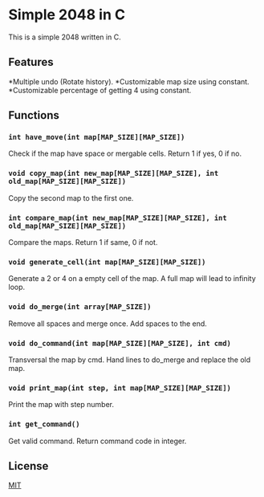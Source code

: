 Simple 2048 in C
================

This is a simple 2048 written in C.

Features
--------

*Multiple undo (Rotate history).
*Customizable map size using constant.
*Customizable percentage of getting 4 using constant.

Functions
---------

### `int have_move(int map[MAP_SIZE][MAP_SIZE])`

Check if the map have space or mergable cells.
Return 1 if yes, 0 if no.

### `void copy_map(int new_map[MAP_SIZE][MAP_SIZE], int old_map[MAP_SIZE][MAP_SIZE])`

Copy the second map to the first one.

### `int compare_map(int new_map[MAP_SIZE][MAP_SIZE], int old_map[MAP_SIZE][MAP_SIZE])`

Compare the maps.
Return 1 if same, 0 if not.

### `void generate_cell(int map[MAP_SIZE][MAP_SIZE])`

Generate a 2 or 4 on a empty cell of the map.
A full map will lead to infinity loop.

### `void do_merge(int array[MAP_SIZE])`

Remove all spaces and merge once. Add spaces to the end.

### `void do_command(int map[MAP_SIZE][MAP_SIZE], int cmd)`

Transversal the map by cmd. Hand lines to do_merge and replace the old map.

### `void print_map(int step, int map[MAP_SIZE][MAP_SIZE])`

Print the map with step number.

### `int get_command()`

Get valid command.
Return command code in integer.

License
-------

[MIT](LICENSE)